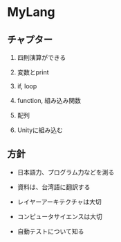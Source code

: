 # MyLang

## チャプター

1. 四則演算ができる

2. 変数とprint

3. if, loop

4. function, 組み込み関数

5. 配列

6. Unityに組み込む

## 方針

- 日本語力、プログラム力などを測る

- 資料は、台湾語に翻訳する

- レイヤーアーキテクチャは大切
- コンピュータサイエンスは大切

- 自動テストについて知る

